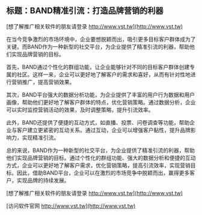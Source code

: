 ## **标题：BAND精准引流：打造品牌营销的利器**

[想了解推广相关软件的朋友请登录 http://www.vst.tw](http://www.vst.tw)

在当今竞争激烈的市场环境中，企业要想脱颖而出，吸引更多目标客户群体成为了关键。而BAND作为一种新型的社交平台，为企业提供了精准引流的利器，帮助他们实现品牌营销的目标。

首先，BAND通过个性化的群组功能，让企业能够针对不同的目标客户群体创建专属的社区。这样一来，企业可以更好地了解客户的需求和喜好，从而有针对性地进行营销推广，提高营销效果。

其次，BAND平台强大的数据分析功能，为企业提供了丰富的用户行为数据和用户画像，帮助他们更好地了解客户群体的特点，优化营销策略。通过数据分析，企业可以实时监控营销活动的效果，及时调整策略，提升引流效率。

此外，BAND还提供了便捷的互动方式，如直播、投票、问卷调查等功能，帮助企业与客户建立更紧密的互动关系。通过互动，企业可以增强客户黏性，提升品牌影响力，实现精准引流。

总的来说，BAND作为一种新型的社交平台，为企业提供了精准引流的利器，帮助他们实现品牌营销的目标。通过个性化的群组功能、强大的数据分析和便捷的互动方式，企业可以更好地了解客户需求，优化营销策略，提高引流效率，实现营销目标。因此，借助BAND平台，企业可以在激烈的市场竞争中脱颖而出，赢得更多客户，实现品牌的持续发展。

[想了解推广相关软件的朋友请登录 http://www.vst.tw](http://www.vst.tw)


[访问软件官网 http://www.vst.tw](http://www.vst.tw)
